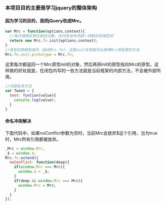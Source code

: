 ### 本项目目的主要是学习jquery的整体架构

#### 因为学习的目的，我把jQuery改成Mrc。
```javascript
var Mrc = function(options,context){
  //每次调用实例化新的对象，在内存当中开辟一块新的存储空间
  return new Mrc.fn.init(options,context);
}
//改变实例原型指向（指向Mrc.fn），这里init实例就可以使用Mrc原型里的方法
Mrc.fn.init.prototype = Mrc.fn;
```
这里每次都返回一个Mrc原型init的对象，然后再把init的原型指向Mrc的原型。这样做的好处就是，在闭包内写的一些方法就是当前框架的内部方法，不会被外部所用。
```javascript
//内部私有方法
var Tween = {
  test: funtion(value){
    console.log(value);
  }
}
```

#### 命名冲突解决
下面代码中，如果noConflict参数为空时，当前Mrc会放弃$这个引用，当为true时，Mrc所有引用都被放弃。
```javascript
_Mrc = window.Mrc,
_$ = window.$;
Mrc.fn.extend({
  noConflict: function(deep){
    if(window.Mrc === Mrc){
      window.$ = _$;
    }
    if(deep && window.Mrc === Mrc){
      window.Mrc = Mrc;
    }
  }
});
```
